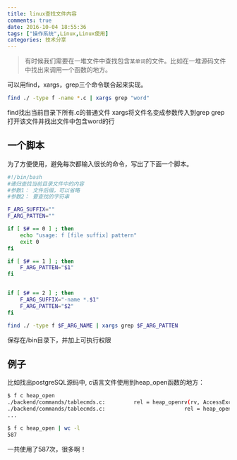```yaml
---
title: linux查找文件内容
comments: true
date: 2016-10-04 18:55:36
tags: ["操作系统",Linux,Linux使用]
categories: 技术分享
---
```


> 有时候我们需要在一堆文件中查找包含`某单词`的文件。比如在一堆源码文件中找出来调用一个函数的地方。

可以用find，xargs，grep三个命令联合起来实现。
```bash
find ./ -type f -name *.c | xargs grep "word"
```
find找出当前目录下所有.c的普通文件
xargs将文件名变成参数传入到grep
grep打开该文件并找出文件中包含word的行

## 一个脚本
为了方便使用，避免每次都输入很长的命令，写出了下面一个脚本。
```bash
#!/bin/bash                                                                 
#递归查找当前目录文件中的内容
#参数1： 文件后缀，可以省略
#参数2： 要查找的字符串

F_ARG_SUFFIX=""
F_ARG_PATTEN=""

if [ $# == 0 ] ; then
    echo "usage: f [file suffix] pattern"
    exit 0
fi

if [ $# == 1 ] ; then
    F_ARG_PATTEN="$1"
fi


if [ $# == 2 ] ; then
    F_ARG_SUFFIX="-name *.$1"
    F_ARG_PATTEN="$2"
fi

find ./ -type f $F_ARG_NAME | xargs grep $F_ARG_PATTEN
```
保存在/bin目录下，并加上可执行权限

## 例子
比如找出postgreSQL源码中, c语言文件使用到heap_open函数的地方：
```bash
$ f c heap_open
./backend/commands/tablecmds.c:         rel = heap_openrv(rv, AccessExclusiveLock);
./backend/commands/tablecmds.c:                         rel = heap_open(childrelid, NoLock);
...

$ f c heap_open | wc -l
587

```

一共使用了587次，很多啊！


